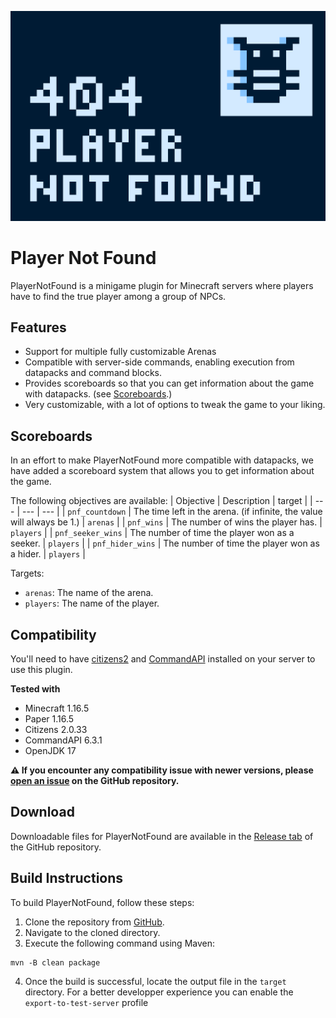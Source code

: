 ![Banner](./Banner.png)

# Player Not Found

PlayerNotFound is a minigame plugin for Minecraft servers where players have to find the true player among a group of
NPCs.

## Features

- Support for multiple fully customizable Arenas
- Compatible with server-side commands, enabling execution from datapacks and command blocks.
- Provides scoreboards so that you can get information about the game with datapacks. (see [Scoreboards](#scoreboards).)
- Very customizable, with a lot of options to tweak the game to your liking.

## Scoreboards

In an effort to make PlayerNotFound more compatible with datapacks, we have added a scoreboard system that allows you to
get information about the game.

The following objectives are available:
| Objective | Description | target |
| --- | --- | --- |
| `pnf_countdown` | The time left in the arena. (if infinite, the value will always be 1.) | `arenas` |
| `pnf_wins` | The number of wins the player has. | `players` |
| `pnf_seeker_wins` | The number of time the player won as a seeker. | `players` |
| `pnf_hider_wins` | The number of time the player won as a hider. | `players` |

Targets:

- `arenas`: The name of the arena.
- `players`: The name of the player.

## Compatibility

You'll need to have [citizens2](https://www.spigotmc.org/resources/citizens.13811/)
and [CommandAPI](https://www.spigotmc.org/resources/api-commandapi-1-15-1-20-4.62353/) installed on your server to use
this plugin.

**Tested with**

- Minecraft 1.16.5
- Paper 1.16.5
- Citizens 2.0.33
- CommandAPI 6.3.1
- OpenJDK 17

**⚠️ If you encounter any compatibility issue with newer versions,
please [open an issue](https://github.com/Kalitsune/player-not-found/issues ) on the GitHub repository.**

## Download

Downloadable files for PlayerNotFound are available in
the [Release tab](https://github.com/Kalitsune/player-not-found/releases) of the GitHub repository.

## Build Instructions

To build PlayerNotFound, follow these steps:

1. Clone the repository from [GitHub](https://github.com/Kalitsune/player-not-found).
2. Navigate to the cloned directory.
3. Execute the following command using Maven:

```shell
mvn -B clean package
```

4. Once the build is successful, locate the output file in the `target` directory.
   For a better developper experience you can enable the `export-to-test-server` profile